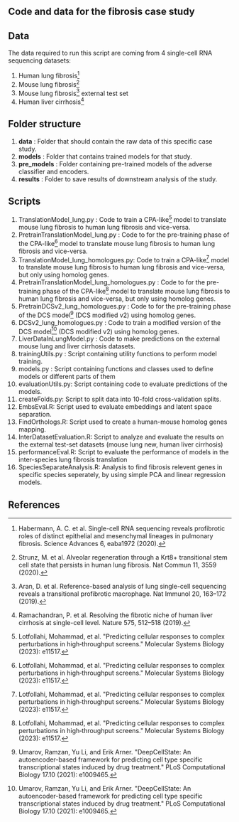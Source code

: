 ## Code and data for the fibrosis case study

## Data
The data required to run this script are coming from 4 single-cell RNA sequencing datasets:
1. Human lung fibrosis[^1]
2. Mouse lung fibrosis[^2]
3. Mouse lung fibrosis[^3] external test set
4. Human liver cirrhosis[^4]

## Folder structure
1. **data** : Folder that should contain the raw data of this specific case study.
2. **models** : Folder that contains trained models for that study.
3. **pre_models** : Folder containing pre-trained models of the adverse classifier and encoders. 
3. **results** : Folder to save results of downstream analysis of the study.

## Scripts
1. TranslationModel_lung.py : Code to train a CPA-like[^5] model to translate mouse lung fibrosis to human lung fibrosis and vice-versa.
2. PretrainTranslationModel_lung.py : Code to for the pre-training phase of the CPA-like[^5] model to translate mouse lung fibrosis to human lung fibrosis and vice-versa.
3. TranslationModel_lung_homologues.py: Code to train a CPA-like[^5] model to translate mouse lung fibrosis to human lung fibrosis and vice-versa, but only using homolog genes.
4. PretrainTranslationModel_lung_homologues.py : Code to for the pre-training phase of the CPA-like[^5] model to translate mouse lung fibrosis to human lung fibrosis and vice-versa, but only using homolog genes.
5. PretrainDCSv2_lung_homologues.py : Code to for the pre-training phase of the DCS model[^6] (DCS modified v2) using homolog genes.
6. DCSv2_lung_homologues.py : Code to train a modified version of the DCS model[^6] (DCS modified v2) using homolog genes.
7. LiverDataInLungModel.py : Code to make predictions on the external mouse lung and liver cirrhosis datasets.
8. trainingUtils.py : Script containing utility functions to perform model training.
9. models.py : Script containing functions and classes used to define models or different parts of them
10. evaluationUtils.py: Script containing code to evaluate predictions of the models.
11. createFolds.py: Script to split data into 10-fold cross-validation splits.
12. EmbsEval.R: Script used to evaluate embeddings and latent space separation.
13. FindOrthologs.R: Script used to create a human-mouse homolog genes mapping.
14. InterDatasetEvaluation.R: Script to analyze and evaluate the results on the external test-set datasets (mouse lung new, human liver cirrhosis)
15. performanceEval.R: Script to evaluate the performance of models in the inter-species lung fibrosis translation
16. SpeciesSeparateAnalysis.R: Analysis to find fibrosis relevent genes in specific species seperately, by using simple PCA and linear regression models.

## References
[^1]: Habermann, A. C. et al. Single-cell RNA sequencing reveals profibrotic roles of distinct epithelial and mesenchymal lineages in pulmonary fibrosis. Science Advances 6, eaba1972 (2020).
[^2]: Strunz, M. et al. Alveolar regeneration through a Krt8+ transitional stem cell state that persists in human lung fibrosis. Nat Commun 11, 3559 (2020).
[^3]: Aran, D. et al. Reference-based analysis of lung single-cell sequencing reveals a transitional profibrotic macrophage. Nat Immunol 20, 163–172 (2019).
[^4]: Ramachandran, P. et al. Resolving the fibrotic niche of human liver cirrhosis at single-cell level. Nature 575, 512–518 (2019).
[^5]: Lotfollahi, Mohammad, et al. "Predicting cellular responses to complex perturbations in high‐throughput screens." Molecular Systems Biology (2023): e11517.
[^6]: Umarov, Ramzan, Yu Li, and Erik Arner. "DeepCellState: An autoencoder-based framework for predicting cell type specific transcriptional states induced by drug treatment." PLoS Computational Biology 17.10 (2021): e1009465.
